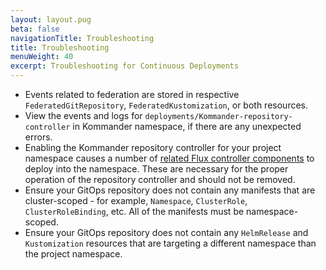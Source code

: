 ```yaml
---
layout: layout.pug
beta: false
navigationTitle: Troubleshooting
title: Troubleshooting
menuWeight: 40
excerpt: Troubleshooting for Continuous Deployments
---
```


- Events related to federation are stored in respective `FederatedGitRepository`, `FederatedKustomization`, or both resources.
- View the events and logs for `deployments/Kommander-repository-controller` in Kommander namespace, if there are any unexpected errors.
- Enabling the Kommander repository controller for your project namespace causes a number of [related Flux controller components](https://toolkit.fluxcd.io/components/) to deploy into the namespace. These are necessary for the proper operation of the repository controller and should not be removed.
- Ensure your GitOps repository does not contain any manifests that are cluster-scoped - for example, `Namespace`, `ClusterRole`, `ClusterRoleBinding`, etc. All of the manifests must be namespace-scoped.
- Ensure your GitOps repository does not contain any `HelmRelease` and `Kustomization` resources that are targeting a different namespace than the project namespace.
